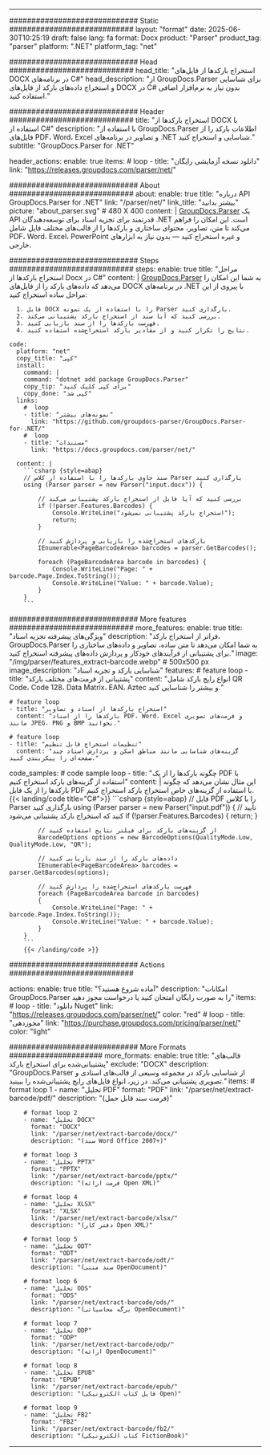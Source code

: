 


---
############################# Static ############################
layout: "format"
date:  2025-06-30T10:25:19
draft: false
lang: fa
format: Docx
product: "Parser"
product_tag: "parser"
platform: ".NET"
platform_tag: "net"

############################# Head ############################
head_title: "استخراج بارکدها از فایل‌های DOCX در برنامه‌های C#"
head_description: "از GroupDocs.Parser برای شناسایی و استخراج داده‌های بارکد از فایل‌های DOCX در C# بدون نیاز به نرم‌افزار اضافی استفاده کنید."

############################# Header ############################
title: "استخراج بارکدها از DOCX با استفاده از C#" 
description: "با استفاده از GroupDocs.Parser اطلاعات بارکد را از فایل‌های PDF، Word، Excel و تصاویر در برنامه‌های .NET شناسایی و استخراج کنید."
subtitle: "GroupDocs.Parser for .NET" 

header_actions:
  enable: true
  items:
    #  loop
    - title: "دانلود نسخه آزمایشی رایگان"
      link: "https://releases.groupdocs.com/parser/net/"
      
############################# About ############################
about:
    enable: true
    title: "درباره API GroupDocs.Parser for .NET"
    link: "/parser/net/"
    link_title: "بیشتر بدانید"
    picture: "about_parser.svg" # 480 X 400
    content: |
       [GroupDocs.Parser](/parser/net/) یک API قدرتمند برای تجزیه اسناد برای توسعه‌دهندگان .NET است. این امکان را فراهم می‌کند تا متن، تصاویر، محتوای ساختاری و بارکدها را از قالب‌های مختلف فایل شامل PDF، Word، Excel، PowerPoint و غیره استخراج کنید — بدون نیاز به ابزارهای خارجی.

############################# Steps ############################
steps:
    enable: true
    title: "مراحل استخراج بارکدها از Docx در C#"
    content: |
      [GroupDocs.Parser](/parser/net/) به شما این امکان را می‌دهد که داده‌های بارکد را از فایل‌های DOCX در برنامه‌های .NET با پیروی از این مراحل ساده استخراج کنید:
      
      1. فایل DOCX را با استفاده از یک نمونه Parser بارگذاری کنید.
      2. بررسی کنید که آیا سند از استخراج بارکد پشتیبانی می‌کند.
      3. فهرست بارکدها را از سند بازیابی کنید.
      4. نتایج را تکرار کنید و از مقادیر بارکد استخراج‌شده استفاده کنید.
   
    code:
      platform: "net"
      copy_title: "کپی"
      install:
        command: |
        command: "dotnet add package GroupDocs.Parser"
        copy_tip: "برای کپی کلیک کنید"
        copy_done: "کپی شد"
      links:
        #  loop
        - title: "نمونه‌های بیشتر"
          link: "https://github.com/groupdocs-parser/GroupDocs.Parser-for-.NET/"
        #  loop
        - title: "مستندات"
          link: "https://docs.groupdocs.com/parser/net/"
          
      content: |
        ```csharp {style=abap}
        // سند حاوی بارکدها را با استفاده از کلاس Parser بارگذاری کنید
        using (Parser parser = new Parser("input.docx")) {

            // بررسی کنید که آیا فایل از استخراج بارکد پشتیبانی می‌کند
            if (!parser.Features.Barcodes) {
                Console.WriteLine("استخراج بارکد پشتیبانی نمی‌شود");
                return;
            }

            // بارکدهای استخراج‌شده را بازیابی و پردازش کنید
            IEnumerable<PageBarcodeArea> barcodes = parser.GetBarcodes();

            foreach (PageBarcodeArea barcode in barcodes) {
                Console.WriteLine("Page: " + barcode.Page.Index.ToString());
                Console.WriteLine("Value: " + barcode.Value);
            }
        }
        ```  

############################# More features ############################
more_features:
  enable: true
  title: "ویژگی‌های پیشرفته تجزیه اسناد"
  description: "فراتر از استخراج بارکد، GroupDocs.Parser به شما امکان می‌دهد تا متن ساده، تصاویر و داده‌های ساختاری را برای پشتیبانی از فرآیندهای خودکار و پردازش داده‌های پیشرفته استخراج کنید."
  image: "/img/parser/features_extract-barcode.webp" # 500x500 px
  image_description: "شناسایی بارکد و تجزیه اسناد"
  features:
    # feature loop
    - title: "پشتیبانی از فرمت‌های مختلف بارکد"
      content: "انواع رایج بارکد شامل QR Code، Code 128، Data Matrix، EAN، Aztec و بیشتر را شناسایی کنید."

    # feature loop
    - title: "استخراج بارکدها از اسناد و تصاویر"
      content: "بارکدها را از اسناد PDF، Word، Excel و فرمت‌های تصویری مانند JPEG، PNG و BMP بخوانید."

    # feature loop
    - title: "تنظیمات استخراج قابل تنظیم"
      content: "گزینه‌های شناسایی مانند مناطق اسکن و پردازش اسناد چند صفحه‌ای را پیکربندی کنید."
      
  code_samples:
    # code sample loop
    - title: "چگونه بارکدها را از یک PDF با استفاده از گزینه‌های بارکد استخراج کنیم"
      content: |
        این مثال نشان می‌دهد که چگونه بارکدها را از یک فایل PDF با استفاده از گزینه‌های خاص استخراج بارکد استخراج کنیم.
        {{< landing/code title="C#">}}
        ```csharp {style=abap}
        //  فایل PDF را با کلاس Parser بارگذاری کنید
        using (Parser parser = new Parser("input.pdf"))
        {
            // تأیید کنید که استخراج بارکد پشتیبانی می‌شود
            if (!parser.Features.Barcodes)
            {
                return;
            }

            // از گزینه‌های بارکد برای فیلتر نتایج استفاده کنید
            BarcodeOptions options = new BarcodeOptions(QualityMode.Low, QualityMode.Low, "QR");

            // داده‌های بارکد را از سند بازیابی کنید
            IEnumerable<PageBarcodeArea> barcodes = parser.GetBarcodes(options);

            // فهرست بارکدهای استخراج‌شده را پردازش کنید
            foreach (PageBarcodeArea barcode in barcodes)
            {
                Console.WriteLine("Page: " + barcode.Page.Index.ToString());
                Console.WriteLine("Value: " + barcode.Value);
            }
        }
        ```
        {{< /landing/code >}}


############################# Actions ############################

actions:
  enable: true
  title: "آماده شروع هستید؟"
  description: "امکانات GroupDocs.Parser را به صورت رایگان امتحان کنید یا درخواست مجوز دهید"
  items:
    #  loop
    - title: "دانلود Nuget"
      link: "https://releases.groupdocs.com/parser/net/"
      color: "red"
        #  loop
    - title: "مجوزدهی"
      link: "https://purchase.groupdocs.com/pricing/parser/net/"
      color: "light"


############################# More Formats #####################
more_formats:
    enable: true
    title: "قالب‌های پشتیبانی‌شده برای استخراج بارکد"
    exclude: "DOCX"
    description: "GroupDocs.Parser از شناسایی بارکد در مجموعه وسیعی از قالب‌های اسنادی و تصویری پشتیبانی می‌کند. در زیر، انواع فایل‌های رایج پشتیبانی‌شده را ببینید."
    items: 
        # format loop 1
        - name: "تحلیل PDF"
          format: "PDF"
          link: "/parser/net/extract-barcode/pdf/"
          description: "(فرمت سند قابل حمل)"
          
        # format loop 2
        - name: "تحلیل DOCX"
          format: "DOCX"
          link: "/parser/net/extract-barcode/docx/"
          description: "(سند Word Office 2007+)"
          
        # format loop 3
        - name: "تحلیل PPTX"
          format: "PPTX"
          link: "/parser/net/extract-barcode/pptx/"
          description: "(فرمت ارائه Open XML)"
          
        # format loop 4
        - name: "تحلیل XLSX"
          format: "XLSX"
          link: "/parser/net/extract-barcode/xlsx/"
          description: "(دفتر کار Open XML)"
          
        # format loop 5
        - name: "تحلیل ODT"
          format: "ODT"
          link: "/parser/net/extract-barcode/odt/"
          description: "(سند متنی OpenDocument)"
          
        # format loop 6
        - name: "تحلیل ODS"
          format: "ODS"
          link: "/parser/net/extract-barcode/ods/"
          description: "(برگه محاسباتی OpenDocument)"
          
        # format loop 7
        - name: "تحلیل ODP"
          format: "ODP"
          link: "/parser/net/extract-barcode/odp/"
          description: "(ارائه OpenDocument)"
          
        # format loop 8
        - name: "تحلیل EPUB"
          format: "EPUB"
          link: "/parser/net/extract-barcode/epub/"
          description: "(فایل کتاب الکترونیکی Open)"
          
        # format loop 9
        - name: "تحلیل FB2"
          format: "FB2"
          link: "/parser/net/extract-barcode/fb2/"
          description: "(کتاب الکترونیکی FictionBook)"
         
          

---